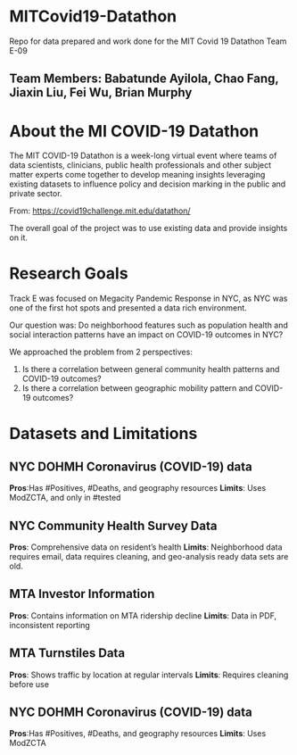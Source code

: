 # MITCovid19-Datathon
Repo for data prepared and work done for the MIT Covid 19 Datathon Team E-09
## Team Members: Babatunde Ayilola, Chao Fang, Jiaxin Liu, Fei Wu, Brian Murphy
# About the MI COVID-19 Datathon

  The MIT COVID-19 Datathon is a week-long virtual event where teams of data scientists, clinicians, public health professionals and other subject matter experts come together to develop meaning insights leveraging existing datasets to influence policy and decision marking in the public and private sector. 
  
   From: https://covid19challenge.mit.edu/datathon/

   The overall goal of the project was to use existing data and provide insights on it. 
# Research Goals

   Track E was focused on Megacity Pandemic Response in NYC, as NYC was one of the first hot spots and presented a data rich environment.

   Our question was: Do neighborhood features such as population health and social interaction patterns have an impact on COVID-19 outcomes in NYC?
   
   We approached the problem from 2 perspectives:
   
   1. Is there a correlation between general community health patterns and COVID-19 outcomes?
   2. Is there a correlation between geographic mobility pattern and COVID-19 outcomes?
   
# Datasets and Limitations

## NYC DOHMH Coronavirus (COVID-19) data
**Pros**:Has #Positives, #Deaths, and geography resources
**Limits**: Uses ModZCTA, and only in #tested

## NYC Community Health Survey Data
**Pros**: Comprehensive data on resident’s health
**Limits**: Neighborhood data requires email, data requires cleaning, and geo-analysis ready data sets are old.

## MTA Investor Information
**Pros**: Contains information on MTA ridership decline
**Limits**: Data in PDF, inconsistent reporting

## MTA Turnstiles Data
**Pros**: Shows traffic by location at regular intervals
**Limits**: Requires cleaning before use

## NYC DOHMH Coronavirus (COVID-19) data
**Pros**:Has #Positives, #Deaths, and geography resources
**Limits**: Uses ModZCTA
